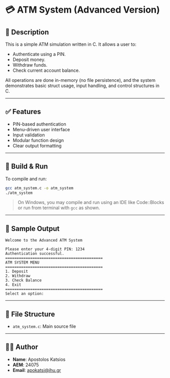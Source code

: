# 💳 ATM System (Advanced Version)

## 📜 Description

This is a simple ATM simulation written in C. It allows a user to:
- Authenticate using a PIN.
- Deposit money.
- Withdraw funds.
- Check current account balance.

All operations are done in-memory (no file persistence), and the system demonstrates basic struct usage, input handling, and control structures in C.

---

## ✅ Features

- PIN-based authentication
- Menu-driven user interface
- Input validation
- Modular function design
- Clear output formatting

---

## 🔧 Build & Run

To compile and run:

```bash
gcc atm_system.c -o atm_system
./atm_system
```

> On Windows, you may compile and run using an IDE like Code::Blocks or run from terminal with `gcc` as shown.

---

## 🧪 Sample Output

```
Welcome to the Advanced ATM System

Please enter your 4-digit PIN: 1234
Authentication successful.
===========================================
ATM SYSTEM MENU
===========================================
1. Deposit
2. Withdraw
3. Check Balance
4. Exit
===========================================
Select an option: 
```

---

## 📁 File Structure

- `atm_system.c`: Main source file

---

## 👨‍💻 Author

- **Name**: Apostolos Katsios  
- **AEM**: 24075  
- **Email**: apokatsi@ihu.gr
